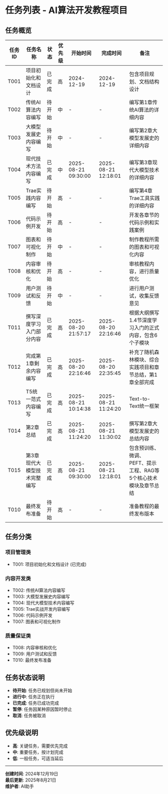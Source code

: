 # 任务列表 - AI算法开发教程项目

## 任务概览

| 任务ID | 任务名称 | 状态 | 优先级 | 开始时间 | 完成时间 | 备注 |
|--------|----------|------|--------|----------|----------|------|
| T001 | 项目初始化和文档设计 | 已完成 | 高 | 2024-12-19 | 2024-12-19 | 包含项目规划、文档结构设计 |
| T002 | 传统AI算法内容编写 | 待开始 | 中 | - | - | 编写第1章传统AI算法的详细内容 |
| T003 | 大模型发展史内容编写 | 待开始 | 中 | - | - | 编写第2章大模型发展史的详细内容 |
| T004 | 现代技术方法内容编写 | 已完成 | 中 | 2025-08-21 09:30:00 | 2025-08-21 12:18:01 | 编写第3章现代大模型技术的详细内容 |
| T005 | Trae实践内容编写 | 待开始 | 高 | - | - | 编写第4章Trae工具实践的详细内容 |
| T006 | 代码示例开发 | 待开始 | 高 | - | - | 开发各章节的代码示例和实践案例 |
| T007 | 图表和可视化制作 | 待开始 | 中 | - | - | 制作教程所需的图表和可视化内容 |
| T008 | 内容审核和优化 | 待开始 | 高 | - | - | 审核教程内容，进行质量优化 |
| T009 | 用户测试和反馈 | 待开始 | 中 | - | - | 进行用户测试，收集反馈意见 |
| T011 | 撰写深度学习入门部分内容 | 已完成 | 高 | 2025-08-20 21:57:17 | 2025-08-20 22:16:46 | 根据大纲撰写1.4节深度学习入门的正式内容，包含6个子模块 |
| T012 | 完成第1章剩余内容编写 | 已完成 | 高 | 2025-08-20 22:16:46 | 2025-08-20 22:35:45 | 补充了随机森林模块、综合实践项目和章节总结，第1章全部完成 |
| T013 | T5统一范式内容编写 | 已完成 | 高 | 2025-08-21 10:14:38 | 2025-08-21 11:24:20 | Text-to-Text统一框架 |
| T014 | 第2章总结 | 已完成 | 高 | 2025-08-21 11:24:20 | 2025-08-21 11:30:02 | 撰写第2章大模型发展史的总结内容 |
| T015 | 第3章现代大模型技术完整编写 | 已完成 | 高 | 2025-08-21 09:30:00 | 2025-08-21 12:18:01 | 包含预训练、微调、PEFT、提示工程、RAG等5个核心技术模块及章节总结 |
| T010 | 最终发布准备 | 待开始 | 高 | - | - | 准备教程的最终发布版本 |

## 任务分类

### 项目管理类
- T001: 项目初始化和文档设计 (已完成)

### 内容开发类
- T002: 传统AI算法内容编写
- T003: 大模型发展史内容编写
- T004: 现代大模型技术内容编写
- T005: Trae实战开发内容编写
- T006: 代码示例开发
- T007: 图表和可视化制作

### 质量保证类
- T008: 内容审核和优化
- T009: 用户测试和反馈
- T010: 最终发布准备

## 任务状态说明

- **待开始**: 任务已规划但尚未开始
- **进行中**: 任务正在执行
- **已完成**: 任务已成功完成
- **暂停**: 任务因某种原因暂时停止
- **取消**: 任务被取消

## 优先级说明

- **高**: 关键任务，需要优先完成
- **中**: 重要任务，按计划完成
- **低**: 一般任务，可适当延后

---

**创建时间**: 2024年12月19日  
**最后更新**: 2025年8月21日  
**维护者**: AI助手